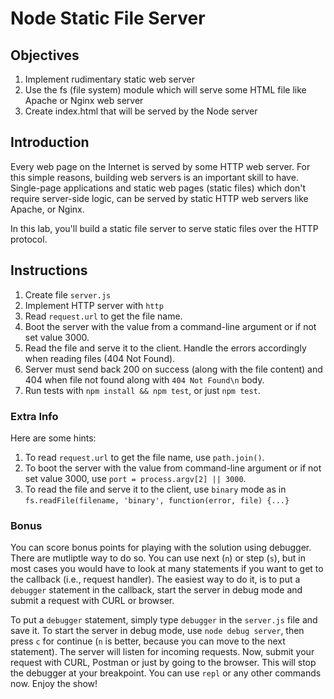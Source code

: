 # Node Static File Server

## Objectives

1. Implement rudimentary static web server
1. Use the fs (file system) module which will serve some HTML file like Apache or Nginx web server
1. Create index.html that will be served by the Node server


## Introduction

Every web page on the Internet is served by some HTTP web server. For this simple reasons, building web servers is an important skill to have. Single-page applications and static web pages (static files) which don't require server-side logic, can be served by static HTTP web servers like Apache, or Nginx.

In this lab, you'll build a static file server to serve static files over the HTTP protocol.

## Instructions

1. Create file `server.js`
1. Implement HTTP server with `http`
1. Read `request.url` to get the file name. 
1. Boot the server with the value from a command-line argument or if not set value 3000.
1. Read the file and serve it to the client. Handle the errors accordingly when reading files (404 Not Found).
1. Server must send back 200 on success (along with the file content) and 404 when file not found along with `404 Not Found\n` body.
1. Run tests with `npm install && npm test`, or just `npm test`.


### Extra Info

Here are some hints:

1. To read `request.url` to get the file name, use `path.join()`.
1. To boot the server with the value from command-line argument or if not set value 3000, use `port = process.argv[2] || 3000`.
1. To read the file and serve it to the client, use `binary` mode as in `fs.readFile(filename, 'binary', function(error, file) {...}`

### Bonus

You can score bonus points for playing with the solution using debugger. There are mutliptle way to do so. You can use next (`n`) or step (`s`), but in most cases you would have to look at many statements if you want to get to the callback (i.e., request handler). The easiest way to do it, is to put a `debugger` statement in the callback, start the server in debug mode and submit a request with CURL or browser. 

To put a `debugger` statement, simply type `debugger` in the `server.js` file and save it. To start the server in debug mode, use `node debug server`, then press `c` for continue (`n` is better, because you can move to the next statement). The server will listen for incoming requests. Now, submit your request with CURL, Postman or just by going to the browser. This will stop the debugger at your breakpoint. You can use `repl` or any other commands now. Enjoy the show!
